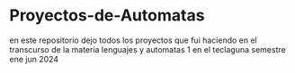 # Proyectos-de-Automatas
en este repositorio dejo todos los proyectos que fui haciendo en el transcurso de la materia lenguajes y automatas 1 en el teclaguna semestre ene jun 2024
